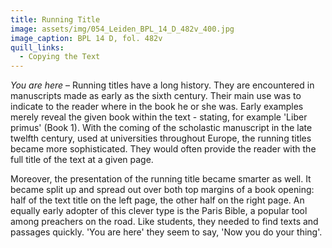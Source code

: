 ```yaml
---
title: Running Title
image: assets/img/054_Leiden_BPL_14_D_482v_400.jpg
image_caption: BPL 14 D, fol. 482v
quill_links:
  - Copying the Text
---
```


*You are here* –
Running titles have a long history. They are encountered in manuscripts
made as early as the sixth century. Their main use was to indicate to
the reader where in the book he or she was. Early examples merely reveal
the given book within the text - stating, for example 'Liber primus'
(Book 1). With the coming of the scholastic manuscript in the late
twelfth century, used at universities throughout Europe, the running
titles became more sophisticated. They would often provide the reader
with the full title of the text at a given page.

Moreover, the presentation of the running title became smarter as well.
It became split up and spread out over both top margins of a book
opening: half of the text title on the left page, the other half on the
right page. An equally early adopter of this clever type is the Paris
Bible, a popular tool among preachers on the road. Like students, they
needed to find texts and passages quickly. 'You are here' they seem to
say, 'Now you do your thing'.
